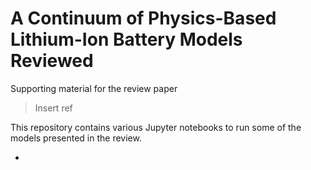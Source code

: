 # A Continuum of Physics-Based Lithium-Ion Battery Models Reviewed
Supporting material for the review paper

> Insert ref

This repository contains various Jupyter notebooks to run some of the models presented in the review.

* 